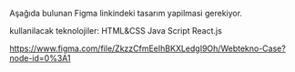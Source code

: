 Aşağıda bulunan Figma linkindeki tasarım yapilmasi gerekiyor. 

kullanilacak teknolojiler:
HTML&CSS
Java Script
React.js

https://www.figma.com/file/ZkzzCfmEeIhBKXLedgI9Oh/Webtekno-Case?node-id=0%3A1

